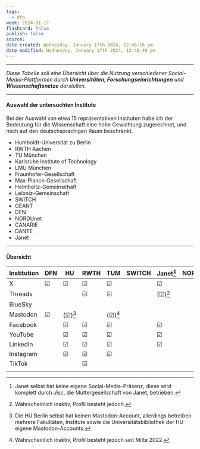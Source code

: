 ```yaml
---
tags:
  - dfn
week: 2024-01-17
flashcard: false
publish: false
source: 
date created: Wednesday, January 17th 2024, 12:46:16 pm
date modified: Wednesday, January 17th 2024, 12:46:40 pm
---
```

***

*Diese Tabelle soll eine Übersicht über die Nutzung verschiedener Social-Media-Plattformen durch **Universitäten, Forschungseinrichtungen** und **Wissenschaftsnetze** darstellen.*

***
#### Auswahl der untersuchten Institute

Bei der Auswahl von etwa 15 repräsentativen Instituten habe ich der Bedeutung für die Wissenschaft eine hohe Gewichtung zugerechnet, und mich auf den deutschsprachigen Raum beschränkt.

- Humboldt-Universität zu Berlin
- RWTH Aachen
- TU München
- Karlsruhe Institute of Technology
- LMU München
- Fraunhofer-Gesellschaft
- Max-Planck-Gesellschaft
- Helmholtz-Gemeinschaft
- Leibniz-Gemeinschaft
- SWITCH
- GEANT
- DFN
- NORDUnet
- CANARIE
- DANTE
- Janet

***
<div style="page-break-after: always;"></div>

#### Übersicht

| Institution | DFN | HU | RWTH | TUM | SWITCH | Janet[^2] | NORDUnet | MPG | Helmholtz |
| ---- | ---- | ---- | ---- | ---- | ---- | ---- | ---- | ---- | ---- |
| X | ☑︎ | ☑︎ | ☑︎ | ☑︎ |  | ☑︎ |  |  |  |
| Threads |  |  | ☑︎ | ☑︎ |  | (☑︎)[^3] |  |  |  |
| BlueSky |  |  |  |  |  |  |  |  |  |
| Mastodon | ☑︎ | (☑︎)[^1] |  | (☑︎)[^4] |  |  |  |  |  |
| Facebook |  | ☑︎ | ☑︎ | ☑︎ |  | ☑︎ |  |  |  |
| YouTube |  | ☑︎ | ☑︎ | ☑︎ |  | ☑︎ |  |  |  |
| LinkedIn |  | ☑︎ | ☑︎ | ☑︎ |  | ☑︎ |  |  |  |
| Instagram |  | ☑︎ | ☑︎ | ☑︎ |  |  |  |  |  |
| TikTok |  |  | ☑︎ |  |  |  |  |  |  |
|  |  |  |  |  |  |  |  |  |  |



[^1]: Die HU Berlin selbst hat keinen Mastodon-Account, allerdings betreiben mehrere Fakultäten, Institute sowie die Universitätsbibliothek der HU eigene Mastodon-Accounts.
[^2]: Janet selbst hat keine eigene Social-Media-Präsenz, diese wird komplett durch *Jisc*, die Muttergesellschaft von Janet, betrieben.
[^3]: Wahrscheinlich inaktiv, Profil besteht jedoch.
[^4]: Wahrscheinlich inaktiv, Profil besteht jedoch seit Mitte 2022.